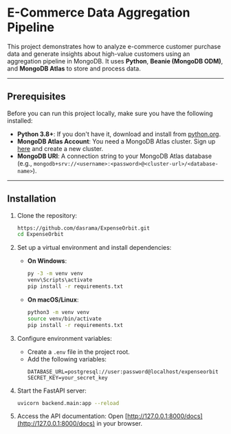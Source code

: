 # E-Commerce Data Aggregation Pipeline

This project demonstrates how to analyze e-commerce customer purchase data and generate insights about high-value customers using an aggregation pipeline in MongoDB. It uses **Python**, **Beanie (MongoDB ODM)**, and **MongoDB Atlas** to store and process data.

---

## Prerequisites

Before you can run this project locally, make sure you have the following installed:

- **Python 3.8+**: If you don't have it, download and install from [python.org](https://www.python.org/downloads/).
- **MongoDB Atlas Account**: You need a MongoDB Atlas cluster. Sign up [here](https://www.mongodb.com/cloud/atlas) and create a new cluster.
- **MongoDB URI**: A connection string to your MongoDB Atlas database (e.g., `mongodb+srv://<username>:<password>@<cluster-url>/<database-name>`).

---

## Installation

1. Clone the repository:
   ```bash
   https://github.com/dasrama/ExpenseOrbit.git
   cd ExpenseOrbit
   ```

2. Set up a virtual environment and install dependencies:

   - **On Windows**:
     ```bash
     py -3 -m venv venv
     venv\Scripts\activate
     pip install -r requirements.txt
     ```

   - **On macOS/Linux**:
     ```bash
     python3 -m venv venv
     source venv/bin/activate
     pip install -r requirements.txt
     ```

3. Configure environment variables:
   - Create a `.env` file in the project root.
   - Add the following variables:
     ```env
     DATABASE_URL=postgresql://user:password@localhost/expenseorbit
     SECRET_KEY=your_secret_key
     ```

4. Start the FastAPI server:
   ```bash
   uvicorn backend.main:app --reload
   ```

5. Access the API documentation:
   Open [http://127.0.0.1:8000/docs](http://127.0.0.1:8000/docs) in your browser.

